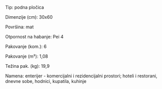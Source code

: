 Tip: podna pločica

Dimenzije (cm): 30x60

Površina: mat

Otpornost na habanje: Pei 4

Pakovanje (kom.): 6

Pakovanje (m²): 1,08

Težina pak. (kg): 19,9

Namena: enterijer - komercijalni i rezidencijalni prostori; hoteli i restorani, dnevne sobe, hodnici, kupatila, kuhinje